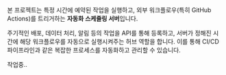 본 프로젝트는 특정 시간에 예약된 작업을 실행하고, 외부 워크플로우(특히 GitHub Actions)를 트리거하는 **자동화 스케줄링 서버**입니다.

주기적인 배포, 데이터 처리, 알림 등의 작업을 API를 통해 등록하고, 서버가 정해진 시간에 해당 워크플로우를 자동으로 실행시켜주는 허브 역할을 합니다. 이를 통해 CI/CD 파이프라인과 같은 복잡한 프로세스를 자동화하고 관리할 수 있습니다.

작업중..